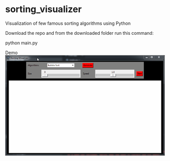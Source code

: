 # sorting_visualizer
Visualization of few famous sorting algorithms using Python

Download the repo and from the downloaded folder run this command:

python main.py

Demo 
![Demo gif](demo.gif?raw=true "Title")


